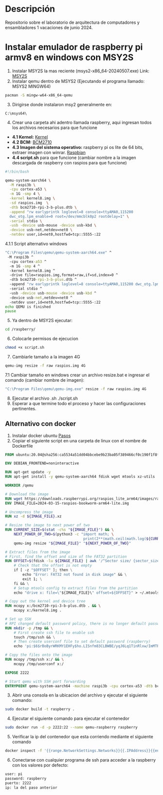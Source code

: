 # Descripción
Repositorio sobre el laboratorio de arquitectura de computadores y ensambladores 1 vacaciones de junio 2024.

# Instalar emulador de raspberry pi armv8 en windows con MSY2S

1. Instalar MSY2S la mas reciente (msys2-x86_64-20240507.exe)
Link: [MSY2S](https://repo.msys2.org/distrib/x86_64/) 
2. Instalar qemu dentro de MSYS2 (Ejecutando el programa llamado: MSYS2 MINGW64)
```sh
pacman -S mingw-w64-x86_64-qemu
```
3. Dirigirse donde instalaron msy2 generalmente en:
```
C:\msys64\
```
4. Crear una carpeta ahi adentro llamada raspberry, aqui ingresan todos los archivos necesarios para que funcione
  - **4.1 Kernel:** [Kernel](https://farabimahmud.github.io/emulate-raspberry-pi3-in-qemu/kernel8.img)
  - **4.2 BCM:** [BCM2710](https://farabimahmud.github.io/emulate-raspberry-pi3-in-qemu/bcm2710-rpi-3-b-plus.dtb)
  - **4.3 Imagen del sistema operativo:** raspberry pi os lite de 64 bits, extraer imagen con winrar. [Raspbian](https://www.raspberrypi.com/software/operating-systems/) 
  - **4.4 script.sh** para que funcione (cambiar nombre a la imagen descargada de raspberry con raspios para que funcione)
```sh
#!/bin/bash

qemu-system-aarch64 \
  -M raspi3b \
  -cpu cortex-a53 \
  -m 1G -smp 4 \
  -kernel kernel8.img \
  -sd raspios.img  \
  -dtb bcm2710-rpi-3-b-plus.dtb \
  -append "rw earlyprintk loglevel=8 console=ttyAMA0,115200
  dwc_otg.lpm_enable=0 root=/dev/mmcblk0p2 rootdelay=1" \
  -serial stdio \
  -usb -device usb-mouse -device usb-kbd \
  -device usb-net,netdev=net0 \
  -netdev user,id=net0,hostfwd=tcp::5555-:22


```
4.1.1 Script alternativo windows
```bat
"C:\Program Files\qemu\qemu-system-aarch64.exe" ^
 -M raspi3b ^
  -cpu cortex-a53 ^
  -m 1G -smp 4 ^
  -kernel kernel8.img ^
  -drive file=raspios.img,format=raw,if=sd,index=0 ^
  -dtb bcm2710-rpi-3-b-plus.dtb ^
  -append "rw earlyprintk loglevel=8 console=ttyAMA0,115200 dwc_otg.lpm_enable=0 root=/dev/mmcblk0p2 rootdelay=1" ^
  -serial stdio ^
  -usb -device usb-mouse -device usb-kbd ^
  -device usb-net,netdev=net0 ^
  -netdev user,id=net0,hostfwd=tcp::5555-:22
echo QEMU is finished
pause

```

5. Ya dentro de MSY2S ejecutar:
```sh
cd /raspberry/
```
6. Colocarle permisos de ejecucion
```sh
chmod +x script.sh
```
7. Cambiarle tamaño a la imagen 4G
```sh
qemu-img resize -f raw raspios.img 4G
```
7.1 Cambiar tamaño en windows crear un archivo resize.bat e ingresar el comando (cambiar nombre de imagen):
```bat
"C:\Program Files\qemu\qemu-img.exe" resize -f raw raspios.img 4G
```
8. Ejecutar el archivo .sh
./script.sh
9. Esperar a que termine todo el proceso y hacer las configuraciones pertinentes.

## Alternativo con docker
1) Instalar docker ubuntu [Pasos](https://docs.docker.com/engine/install/ubuntu/)  
2) Copiar el siguiente script en una carpeta de linux con el nombre de Dockerfile
```Dockerfile
FROM ubuntu:20.04@sha256:ca5534a51dd04bbcebe9b23ba05f389466cf0c190f1f8f182d7eea92a9671d00

ENV DEBIAN_FRONTEND=noninteractive

RUN apt-get update -y
RUN apt-get install -y qemu-system-aarch64 fdisk wget mtools xz-utils

WORKDIR /qemu

# Download the image
RUN wget https://downloads.raspberrypi.org/raspios_lite_arm64/images/raspios_lite_arm64-2024-03-15/2024-03-15-raspios-bookworm-arm64-lite.img.xz
ENV IMAGE_FILE=2024-03-15-raspios-bookworm-arm64-lite.img

# Uncompress the image
RUN xz -d ${IMAGE_FILE}.xz

# Resize the image to next power of two
RUN CURRENT_SIZE=$(stat -c%s "${IMAGE_FILE}") && \
    NEXT_POWER_OF_TWO=$(python3 -c "import math; \
                                    print(2**(math.ceil(math.log(${CURRENT_SIZE}, 2))))") && \
    qemu-img resize "${IMAGE_FILE}" "${NEXT_POWER_OF_TWO}"

# Extract files from the image
# First, find the offset and size of the FAT32 partition
RUN OFFSET=$(fdisk -lu ${IMAGE_FILE} | awk '/^Sector size/ {sector_size=$4} /FAT32 \(LBA\)/ {print $2 * sector_size}') && \
    # Check that the offset is not empty
    if [ -z "$OFFSET" ]; then \
        echo "Error: FAT32 not found in disk image" && \
        exit 1; \
    fi && \
    # Setup mtools config to extract files from the partition
    echo "drive x: file=\"${IMAGE_FILE}\" offset=${OFFSET}" > ~/.mtoolsrc

# Copy out the kernel and device tree
RUN mcopy x:/bcm2710-rpi-3-b-plus.dtb . && \
    mcopy x:/kernel8.img .

# Set up SSH
# RPI changed default password policy, there is no longer default password
RUN mkdir -p /tmp && \
    # First create ssh file to enable ssh
    touch /tmp/ssh && \
    # Then create userconf file to set default password (raspberry)
    echo 'pi:$6$rBoByrWRKMY1EHFy$ho.LISnfm83CLBWBE/yqJ6Lq1TinRlxw/ImMTPcvvMuUfhQYcMmFnpFXUPowjy2br1NA0IACwF9JKugSNuHoe0' | tee /tmp/userconf

# Copy the files onto the image
RUN mcopy /tmp/ssh x:/ && \
    mcopy /tmp/userconf x:/

EXPOSE 2222

# Start qemu with SSH port forwarding
ENTRYPOINT qemu-system-aarch64 -machine raspi3b -cpu cortex-a53 -dtb bcm2710-rpi-3-b-plus.dtb -m 1G -smp 4 -kernel kernel8.img -sd ${IMAGE_FILE} -append "rw earlyprintk loglevel=8 console=ttyAMA0,115200 dwc_otg.lpm_enable=0 root=/dev/mmcblk0p2 rootdelay=1" -device usb-net,netdev=net0 -netdev user,id=net0,hostfwd=tcp::2222-:22

```
3) Abrir una consola en la ubicacion del archivo y ejecutar el siguiente comando:
```sh
sudo docker build -t raspberry .
```
4) Ejecutar el siguiente comando para ejecutar el contenedor
```sh
sudo docker run -d -p 2222:22 --name qemu-raspberry raspberry
```
5) Verificar la ip del contenedor que esta corriendo mediante el siguiente comando
```sh
docker inspect -f '{{range.NetworkSettings.Networks}}{{.IPAddress}}{{end}}' <nombre_o_ID_del_contenedor_las_letras>
```
6) Conectarse con cualquier programa de ssh para acceder a la raspberry con los valores por defecto:
```sh
user: pi
password: raspberry
puerto: 2222
ip: la del paso anterior
```

